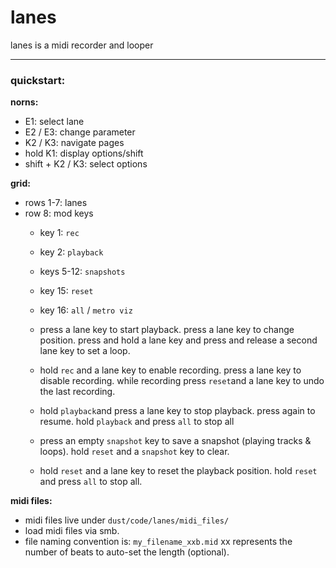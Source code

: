 # lanes
lanes is a midi recorder and looper

----

### quickstart:

**norns:**

- E1: select lane
- E2 / E3: change parameter
- K2 / K3: navigate pages
- hold K1: display options/shift
- shift + K2 / K3: select options

**grid:**

- rows 1-7: lanes
- row 8: mod keys
  - key 1: `rec`
  - key 2: `playback`
  - keys 5-12: `snapshots`
  - key 15: `reset`
  - key 16: `all` / `metro viz`

  - press a lane key to start playback. press a lane key to change position. press and hold a lane key and press and release a second lane key to set a loop.
  - hold `rec` and a lane key to enable recording. press a lane key to disable recording. while recording press `reset`and a lane key to undo the last recording.
  - hold `playback`and press a lane key to stop playback. press again to resume. hold `playback` and press `all` to stop all
  - press an empty `snapshot` key to save a snapshot (playing tracks & loops). hold `reset` and a `snapshot` key to clear.
  - hold `reset` and a lane key to reset the playback position. hold `reset` and press `all` to stop all.

**midi files:**

- midi files live under `dust/code/lanes/midi_files/`
- load midi files via smb.
- file naming convention is: `my_filename_xxb.mid` xx represents the number of beats to auto-set the length (optional).

